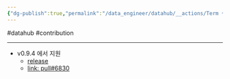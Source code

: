 ```yaml
---
{"dg-publish":true,"permalink":"/data_engineer/datahub/__actions/Term 생성 시 term_id 를 지정할 수 있는 기능 (in UI)/","dgPassFrontmatter":true,"noteIcon":"","created":"","updated":""}
---
```


#datahub #contribution

---
- v0.9.4 에서 지원
	- [release](https://github.com/datahub-project/datahub/releases/tag/v0.9.5)
	- [link: pull#6830](https://github.com/datahub-project/datahub/pull/6830)